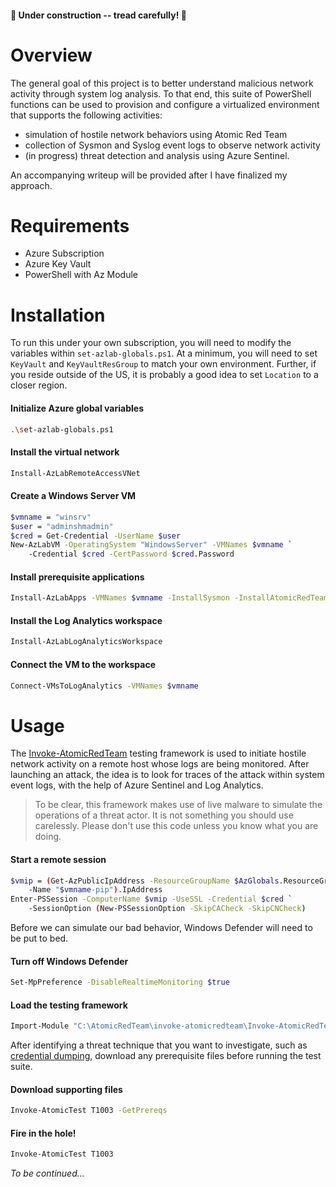 #### 🚧 Under construction -- tread carefully! 🚧

# Overview

The general goal of this project is to better understand malicious network activity through system log analysis. To that end, this suite of PowerShell functions can be used to provision and configure a virtualized environment that supports the following activities:
* simulation of hostile network behaviors using Atomic Red Team
* collection of Sysmon and Syslog event logs to observe network activity
* (in progress) threat detection and analysis using Azure Sentinel.

An accompanying writeup will be provided after I have finalized my approach.

# Requirements

* Azure Subscription
* Azure Key Vault
* PowerShell with Az Module

# Installation

To run this under your own subscription, you will need to modify the variables within `set-azlab-globals.ps1`. At a minimum, you will need to set `KeyVault` and `KeyVaultResGroup` to match your own environment. Further, if you reside outside of the US, it is probably a good idea to set `Location` to a closer region.

#### Initialize Azure global variables
```bash
.\set-azlab-globals.ps1
```

#### Install the virtual network
```bash
Install-AzLabRemoteAccessVNet
```

#### Create a Windows Server VM
```bash
$vmname = "winsrv"
$user = "adminshmadmin"
$cred = Get-Credential -UserName $user
New-AzLabVM -OperatingSystem "WindowsServer" -VMNames $vmname `
    -Credential $cred -CertPassword $cred.Password 
```

#### Install prerequisite applications
```bash
Install-AzLabApps -VMNames $vmname -InstallSysmon -InstallAtomicRedTeam
```

#### Install the Log Analytics workspace
```bash
Install-AzLabLogAnalyticsWorkspace
```

#### Connect the VM to the workspace
```bash
Connect-VMsToLogAnalytics -VMNames $vmname
```

# Usage

The [Invoke-AtomicRedTeam](https://github.com/redcanaryco/invoke-atomicredteam) testing framework is used to initiate hostile network activity on a remote host whose logs are being monitored. After launching an attack, the idea is to look for traces of the attack within system event logs, with the help of Azure Sentinel and Log Analytics.

> To be clear, this framework makes use of live malware to simulate the operations of a threat actor. It is not something you should use carelessly. Please don't use this code unless you know what you are doing.

#### Start a remote session
```bash
$vmip = (Get-AzPublicIpAddress -ResourceGroupName $AzGlobals.ResourceGroup `
    -Name "$vmname-pip").IpAddress
Enter-PSSession -ComputerName $vmip -UseSSL -Credential $cred `
    -SessionOption (New-PSSessionOption -SkipCACheck -SkipCNCheck)
```

Before we can simulate our bad behavior, Windows Defender will need to be put to bed.

#### Turn off Windows Defender
```bash
Set-MpPreference -DisableRealtimeMonitoring $true
```

#### Load the testing framework
```bash
Import-Module "C:\AtomicRedTeam\invoke-atomicredteam\Invoke-AtomicRedTeam.psd1" -Force
```

After identifying a threat technique that you want to investigate, such as [credential dumping](https://attack.mitre.org/techniques/T1003/), download any prerequisite files before running the test suite.

#### Download supporting files
```bash
Invoke-AtomicTest T1003 -GetPrereqs
```

#### Fire in the hole!
```bash
Invoke-AtomicTest T1003
```

*To be continued...*
